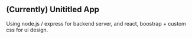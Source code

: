 ## (Currently) Unititled App
Using node.js / express for backend server, and react, boostrap + custom css for ui design.
